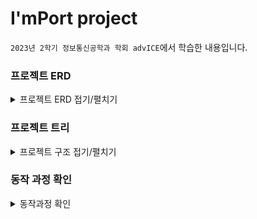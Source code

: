 # I'mPort project

`2023년 2학기 정보통신공학과 학회 advICE`에서 학습한 내용입니다.

### 프로젝트 ERD

<details>
<summary> 프로젝트 ERD 접기/펼치기</summary>

![Alt text](image.png)
</details>

### 프로젝트 트리

<details>
<summary>프로젝트 구조 접기/펼치기</summary>

```
iamport
├─ .gitignore
├─ gradle
│  └─ wrapper
│     ├─ gradle-wrapper.jar
│     └─ gradle-wrapper.properties
├─ gradlew
├─ gradlew.bat
└─ src
   ├─ main
   │  ├─ generated
   │  ├─ java
   │  │  └─ com
   │  │     └─ example
   │  │        └─ iamport
   │  │           ├─ Application.java
   │  │           ├─ controller
   │  │           │  ├─ ApiController.java
   │  │           │  ├─ MyController.java
   │  │           │  └─ PaymentsApiController.java
   │  │           ├─ data
   │  │           │  ├─ dto
   │  │           │  │  ├─ BoardDto.java
   │  │           │  │  ├─ BoardResDto.java
   │  │           │  │  ├─ CommonResponseDto.java
   │  │           │  │  ├─ MemberJoinDto.java
   │  │           │  │  ├─ MemberLoginDto.java
   │  │           │  │  ├─ ProductBuyDto.java
   │  │           │  │  └─ same
   │  │           │  │     ├─ BoardSameDto.java
   │  │           │  │     ├─ MemberSameDto.java
   │  │           │  │     └─ ProductSameDto.java
   │  │           │  └─ entity
   │  │           │     ├─ Board.java
   │  │           │     ├─ Member.java
   │  │           │     ├─ PaymentInfo.java
   │  │           │     └─ Product.java
   │  │           ├─ repository
   │  │           │  ├─ BoardRepository.java
   │  │           │  ├─ MemberRepository.java
   │  │           │  ├─ PaymentRepository.java
   │  │           │  └─ ProductRepository.java
   │  │           └─ service
   │  │              ├─ BoardService.java
   │  │              ├─ MemberService.java
   │  │              └─ PaymentsService.java
   │  └─ resources
   │     ├─ application.yml
   │     ├─ static
   │     │  ├─ asset
   │     │  │  ├─ advICE_plan.png
   │     │  │  ├─ boy.png
   │     │  │  └─ girl.png
   │     │  └─ js
   │     │     └─ payment.js
   │     └─ templates
   │        ├─ board.html
   │        ├─ boardView.html
   │        ├─ index.html
   │        └─ login.html
   └─ test
      └─ java
         └─ com
            └─ example
               └─ iamport
                  └─ ApplicationTests.java

```
</details>

### 동작 과정 확인

<details>
<summary> 동작과정 확인</summary>

기본 세팅은 다음과 같이 되어 있다고 가정.

**\[Member Table]**
![Alt text](./README_asset/image-8.png)
**\[Product Table]**
![Alt text](./README_asset/image-2.png)
**\[Board Table]**
![Alt text](./README_asset/image-3.png)

1. 로그인 

url 주소: http://localhost:8080/login
![Alt text](./README_asset/image-4.png)

2. 세션 연결상태 확인

루트 주소에 들어갔을 시, 현재 접속해 있는 세션의 정보를 인텔리제이 콘솔에 띄우도록 설계함.
![Alt text](./README_asset/image-5.png)

3. 로그아웃

url 주소 : http://localhost:8080/logout
다음 주소를 요청하면 세션이 끊게 됨.
![Alt text](./README_asset/image-6.png)

4. 게시판 화면

기본 세팅에 따르면 게시판 화면은 다음과 같음.
![Alt text](./README_asset/image-7.png)

판매자가 정호영이기에 홍길동으로 로그인
![Alt text](./README_asset/image-9.png)

5. 상품 구매

게시글 상세 페이지에서 상품구매 버튼을 클릭함.
![Alt text](./README_asset/image-10.png)

결제를 진행하면 다음과 같이 변경됨.

**\[Board Table]**
![Alt text](./README_asset/image-11.png)
**\[Product Table]**
![Alt text](./README_asset/image-12.png)

6. 구매 후 화면

url 주소 : http://localhost:8080/board

다음 주소를 요청하면 상품의 소유자가 바뀐 것을 확인할 수 있음.
![Alt text](./README_asset/image-13.png)

</details>